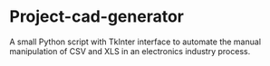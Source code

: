 # Project-cad-generator
 A small Python script with TkInter interface to automate the manual manipulation of CSV and XLS in an electronics industry process.
